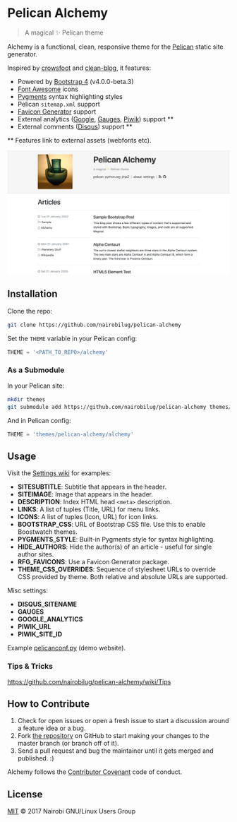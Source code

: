 # Pelican Alchemy

> A magical ✨ Pelican theme

Alchemy is a functional, clean, responsive theme for the [Pelican](http://getpelican.com) static site generator.

Inspired by [crowsfoot](http://github.com/porterjamesj/crowsfoot) and [clean-blog](https://github.com/BlackrockDigital/startbootstrap-clean-blog), it features:

- Powered by [Bootstrap 4](https://getbootstrap.com/) (v4.0.0-beta.3)
- [Font Awesome](http://fontawesome.io/) icons
- [Pygments](http://pygments.org/) syntax highlighting styles
- Pelican `sitemap.xml` support
- [Favicon Generator](http://realfavicongenerator.net/) support
- External analytics ([Google](https://analytics.google.com), [Gauges](https://gaug.es), [Piwik](https://piwik.org)) support **
- External comments ([Disqus](https://disqus.com)) support **

** Features link to external assets (webfonts etc).

![](screenshot.jpg)

## Installation

Clone the repo:

```bash
git clone https://github.com/nairobilug/pelican-alchemy
```

Set the `THEME` variable in your Pelican config:

```python
THEME = '<PATH_TO_REPO>/alchemy'
```

### As a Submodule

In your Pelican site:

```bash
mkdir themes
git submodule add https://github.com/nairobilug/pelican-alchemy themes/pelican-alchemy
```

And in Pelican config:

```python
THEME = 'themes/pelican-alchemy/alchemy'
```

## Usage

Visit the [Settings wiki](https://github.com/nairobilug/pelican-alchemy/wiki/Settings) for examples:

- **SITESUBTITLE**: Subtitle that appears in the header.
- **SITEIMAGE**: Image that appears in the header.
- **DESCRIPTION**: Index HTML head `<meta>` description.
- **LINKS**: A list of tuples (Title, URL) for menu links.
- **ICONS**: A list of tuples (Icon, URL) for icon links.
- **BOOTSTRAP_CSS**: URL of Bootstrap CSS file. Use this to enable Boostwatch themes.
- **PYGMENTS_STYLE**: Built-in Pygments style for syntax highlighting.
- **HIDE_AUTHORS**: Hide the author(s) of an article - useful for single author sites.
- **RFG_FAVICONS**: Use a Favicon Generator package.
- **THEME_CSS_OVERRIDES**: Sequence of stylesheet URLs to override CSS provided by theme.
  Both relative and absolute URLs are supported.

Misc settings:

- **DISQUS_SITENAME**
- **GAUGES**
- **GOOGLE_ANALYTICS**
- **PIWIK_URL**
- **PIWIK_SITE_ID**

Example [pelicanconf.py](https://github.com/nairobilug/pelican-alchemy/blob/demo/pelicanconf.py) (demo website).

### Tips & Tricks

https://github.com/nairobilug/pelican-alchemy/wiki/Tips

## How to Contribute

1. Check for open issues or open a fresh issue to start a discussion around a feature idea or a bug.
1. Fork [the repository](https://github.com/nairobilug/pelican-alchemy) on GitHub to start making your changes to the master branch (or branch off of it).
1. Send a pull request and bug the maintainer until it gets merged and published. :)

Alchemy follows the [Contributor Covenant](CODE_OF_CONDUCT.md) code of conduct.

## License

[MIT](LICENSE) © 2017 Nairobi GNU/Linux Users Group
